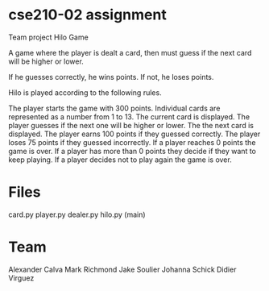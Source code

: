 # cse210-02 assignment

Team project Hilo Game

A game where the player is dealt a card, then must guess if the next card will be higher or lower. 

If he guesses correctly, he wins points.  If not, he loses points.

Hilo is played according to the following rules.

The player starts the game with 300 points.
Individual cards are represented as a number from 1 to 13.
The current card is displayed.
The player guesses if the next one will be higher or lower.
The the next card is displayed.
The player earns 100 points if they guessed correctly.
The player loses 75 points if they guessed incorrectly.
If a player reaches 0 points the game is over.
If a player has more than 0 points they decide if they want to keep playing.
If a player decides not to play again the game is over.


# Files

card.py
player.py
dealer.py
hilo.py (main)


# Team

Alexander Calva
Mark Richmond
Jake Soulier
Johanna Schick
Didier Virguez

